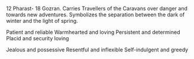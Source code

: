 12 Pharast- 18 Gozran. Carries Travellers of the Caravans over danger and towards new adventures. Symbolizes the separation between the dark of winter and the light of spring. 

Patient and reliable
Warmhearted and loving
Persistent and determined
Placid and security loving

Jealous and possessive
Resentful and inflexible
Self-indulgent and greedy